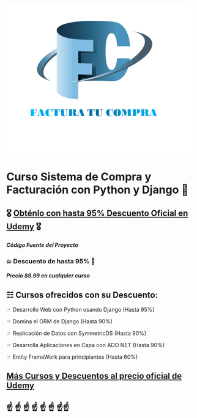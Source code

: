 ![Curso Sistema de Compra y Facturación con Python y Django](logo.png)
# Curso Sistema de Compra y Facturación con Python y Django 🐍 
##  🎖️ [Obténlo con hasta 95% Descuento Oficial en Udemy](https://www.udemy.com/course/sistema-de-compra-y-facturacion-con-python-usando-django/?referralCode=EDA7FC277025EB39FBB8)  🎖️

##### Código Fuente del Proyecto

### 💥 Descuento de hasta 95% 💓
##### Precio $9.99 en cualquier curso

## ☷ Cursos ofrecidos con su Descuento:

☞ Desarrollo Web con Python usando Django (Hasta 95%)

☞ Domina el ORM de Django (Hasta 90%)

☞ Replicación de Datos con SymmetricDS (Hasta 90%)

☞ Desarrolla Aplicaciones en Capa con ADO NET (Hasta 90%)

☞ Entity FrameWork para principiantes (Hasta 60%)

##  [Más Cursos y Descuentos al precio oficial de Udemy](https://mailchi.mp/1fc9a9e05a5c/debs-8-cursos-oficial) 

## ☝ ☝ ☝ ☝ ☝ ☝ ☝☝
